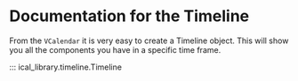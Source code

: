 # Documentation for the Timeline

From the `VCalendar` it is very easy to create a Timeline object. This will show you all the components you have in a specific time frame.

::: ical_library.timeline.Timeline
